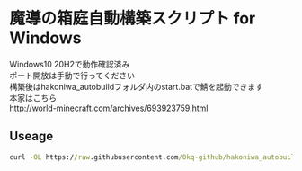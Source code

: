 # 魔導の箱庭自動構築スクリプト for Windows
Windows10 20H2で動作確認済み  
ポート開放は手動で行ってください  
構築後はhakoniwa_autobuildフォルダ内のstart.batで鯖を起動できます  
本家はこちら  
http://world-minecraft.com/archives/693923759.html
## Useage


```bat
curl -OL https://raw.githubusercontent.com/0kq-github/hakoniwa_autobuild/Windows/hakoniwa.bat && hakoniwa.bat
```

